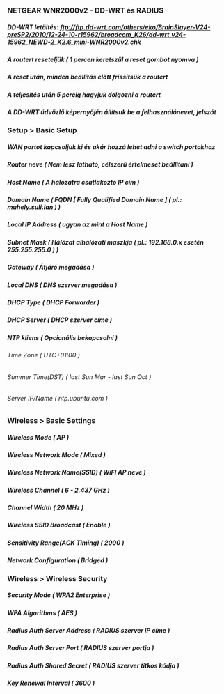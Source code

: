 ### NETGEAR WNR2000v2 - DD-WRT és RADIUS

##### DD-WRT letöltés: ftp://ftp.dd-wrt.com/others/eko/BrainSlayer-V24-preSP2/2010/12-24-10-r15962/broadcom_K26/dd-wrt.v24-15962_NEWD-2_K2.6_mini-WNR2000v2.chk

##### A routert reseteljük ( 1 percen keretszül a reset gombot nyomva )
##### A reset után, minden beállítás előtt frissítsük a routert
##### A teljesítés után 5 percig hagyjuk dolgozni a routert

##### A DD-WRT üdvözlő képernyőjén állítsuk be a felhasználónevet, jelszót


### Setup > Basic Setup

##### WAN portot kapcsoljuk ki és akár hozzá lehet adni a switch portokhoz
##### Router neve ( Nem lesz látható, célszerű értelmeset beállítani )
##### Host Name ( A hálózatra csatlakoztó IP cím )
##### Domain Name ( FQDN [ Fully Qualified Domain Name ] ( pl.: muhely.suli.lan ) )

##### Local IP Address ( ugyan az mint a Host Name )
##### Subnet Mask ( Hálózat alhálózati maszkja ( pl.: 192.168.0.x esetén 255.255.255.0 ) )
##### Gateway ( Átjáró megadása )
##### Local DNS ( DNS szerver megadása )

##### DHCP Type ( DHCP Forwarder )
##### DHCP Server ( DHCP szerver címe )

##### NTP kliens ( Opcionális bekapcsolni )
######     Time Zone ( UTC+01:00 )
######     Summer Time(DST) ( last Sun Mar - last Sun Oct )
######     Server IP/Name ( ntp.ubuntu.com )


### Wireless > Basic Settings

##### Wireless Mode ( AP )
##### Wireless Network Mode ( Mixed )
##### Wireless Network Name(SSID) ( WiFI AP neve )
##### Wireless Channel ( 6 - 2.437 GHz )
##### Channel Width ( 20 MHz )
##### Wireless SSID Broadcast ( Enable )
##### Sensitivity Range(ACK Timing) ( 2000 )
##### Network Configuration ( Bridged )


### Wireless > Wireless Security

##### Security Mode ( WPA2 Enterprise )
##### WPA Algorithms ( AES )
##### Radius Auth Server Address ( RADIUS szerver IP címe )
##### Radius Auth Server Port ( RADIUS szerver portja )
##### Radius Auth Shared Secret ( RADIUS szerver titkos kódja )
##### Key Renewal Interval ( 3600 )
